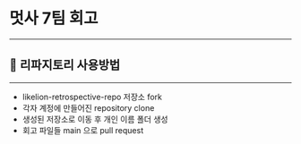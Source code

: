 # 멋사 7팀 회고

---

## 📎 리파지토리 사용방법

---

- likelion-retrospective-repo 저장소 fork
- 각자 계정에 만들어진 repository clone
- 생성된 저장소로 이동 후 개인 이름 폴더 생성
- 회고 파일들 main 으로 pull request
